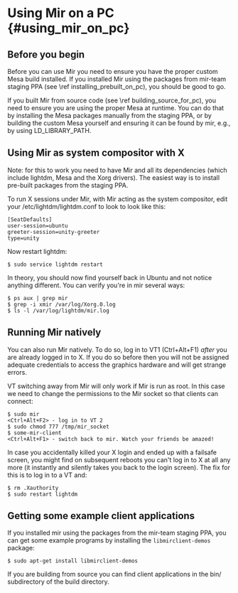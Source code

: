 Using Mir on a PC {#using_mir_on_pc}
=================

Before you begin
----------------

Before you can use Mir you need to ensure you have the proper custom Mesa build
installed. If you installed Mir using the packages from mir-team staging PPA
(see \ref installing_prebuilt_on_pc), you should be good to go.

If you built Mir from source code (see \ref building_source_for_pc), you need
to ensure you are using the proper Mesa at runtime. You can do that by
installing the Mesa packages manually from the staging PPA, or by building the
custom Mesa yourself and ensuring it can be found by mir, e.g., by using
LD_LIBRARY_PATH.

Using Mir as system compositor with X
-------------------------------------

Note: for this to work you need to have Mir and all its dependencies (which
include lightdm, Mesa and the Xorg drivers). The easiest way is to install
pre-built packages from the staging PPA.

To run X sessions under Mir, with Mir acting as the system compositor, edit
your /etc/lightdm/lightdm.conf to look to look like this:

    [SeatDefaults]
    user-session=ubuntu
    greeter-session=unity-greeter
    type=unity

Now restart lightdm:

    $ sudo service lightdm restart

In theory, you should now find yourself back in Ubuntu and not notice
anything different. You can verify you're in mir several ways:

    $ ps aux | grep mir
    $ grep -i xmir /var/log/Xorg.0.log
    $ ls -l /var/log/lightdm/mir.log

Running Mir natively
--------------------

You can also run Mir natively. To do so, log in to VT1 (Ctrl+Alt+F1) _after_
you are already logged in to X.  If you do so before then you will not be
assigned adequate credentials to access the graphics hardware and will get
strange errors.

VT switching away from Mir will only work if Mir is run as root. In this case
we need to change the permissions to the Mir socket so that clients can connect:

    $ sudo mir
    <Ctrl+Alt+F2> - log in to VT 2
    $ sudo chmod 777 /tmp/mir_socket
    $ some-mir-client
    <Ctrl+Alt+F1> - switch back to mir. Watch your friends be amazed!

In case you accidentally killed your X login and ended up with a failsafe
screen, you might find on subsequent reboots you can't log in to X at all any
more (it instantly and silently takes you back to the login screen).  The fix
for this is to log in to a VT and:

    $ rm .Xauthority
    $ sudo restart lightdm

Getting some example client applications
----------------------------------------

If you installed mir using the packages from the mir-team staging PPA, you can
get some example programs by installing the `libmirclient-demos` package:

    $ sudo apt-get install libmirclient-demos

If you are building from source you can find client applications in the bin/
subdirectory of the build directory.
